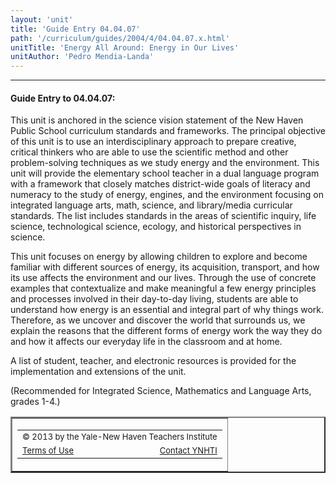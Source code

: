 ```yaml
---
layout: 'unit'
title: 'Guide Entry 04.04.07'
path: '/curriculum/guides/2004/4/04.04.07.x.html'
unitTitle: 'Energy All Around: Energy in Our Lives'
unitAuthor: 'Pedro Mendia-Landa'
---
```


<body>
<hr/>
 <h4>
  Guide Entry to 04.04.07:
 </h4>
 <p>
  This unit is anchored in the science vision statement of the New Haven Public School curriculum standards and frameworks. The principal objective of this unit is to use an interdisciplinary approach to prepare creative, critical thinkers who are able to use the scientific method and other problem-solving techniques as we study energy and the environment. This unit will provide the elementary school teacher in a dual language program with a framework that closely matches district-wide goals of literacy and numeracy to the study of energy, engines, and the environment focusing on integrated language arts, math, science, and library/media curricular standards. The list includes standards in the areas of scientific inquiry, life science, technological science, ecology, and historical perspectives in science.
 </p>
<p>
  This unit focuses on energy by allowing children to explore and become familiar with different sources of energy, its acquisition, transport, and how its use affects the environment and our lives. Through the use of concrete examples that contextualize and make meaningful a few energy principles and processes involved in their day-to-day living, students are able to understand how energy is an essential and integral part of why things work. Therefore, as we uncover and discover the world that surrounds us, we explain the reasons that the different forms of energy work the way they do and how it affects our everyday life in the classroom and at home.
 </p>
<p>
  A list of student, teacher, and electronic resources is provided for the implementation and extensions of the unit.
 </p>
<p>
  (Recommended for Integrated Science, Mathematics and Language Arts, grades 1-4.)
 </p>

<!-- BEGIN FOOTER (DO NOT EDIT FROM THIS LINE DOWN) -->
<table border="2" cellpadding="2" cellspacing="0" width="100%">
  <tr>
   <td>
    <table border="0" cellpadding="0" cellspacing="0">
     <tr>
      <td colspan="3">
       <font size="-1">
        © 2013 by the
Yale-New Haven Teachers Institute
       </font>
      </td>
     </tr>
     <tr>
      <td>
       <font size="-1">
        <a href="../../../../terms.html">
         Terms of Use
        </a>
       </font>
      </td>
      <td>
       <img height="1" name="count" onload="
if(document.images['count'].src.indexOf('&amp;') == -1)
document.images['count'].src += '&amp;' +
(document.referrer.length ? document.referrer : '&lt;NONE&gt;');" src="http://bin.yale.edu/~jz48/cgi-bin/count.pl?/curriculum/guides/2004/4/04.04.07.x.html" width="1"/>
      </td>
      <td align="right">
       <font size="-1">
        <a href="../../../../comments.html">
         Contact YNHTI
        </a>
       </font>
      </td>
     </tr>
    </table>
   </td>
  </tr>
 </table>
 <link href="/pix/ynhti.ico" rel="SHORTCUT ICON"/>
 <script type="text/javascript">
  var gaJsHost = (("https:" == document.location.protocol) ? "https://ssl." : "http://www.");
document.write(unescape("%3Cscript src='" + gaJsHost + "google-analytics.com/ga.js' type='text/javascript'%3E%3C/script%3E"));
 </script>
 <script type="text/javascript">
  try {
var pageTracker = _gat._getTracker("UA-8762042-2");
pageTracker._trackPageview();
} catch(err) {}
 </script>
</body>
